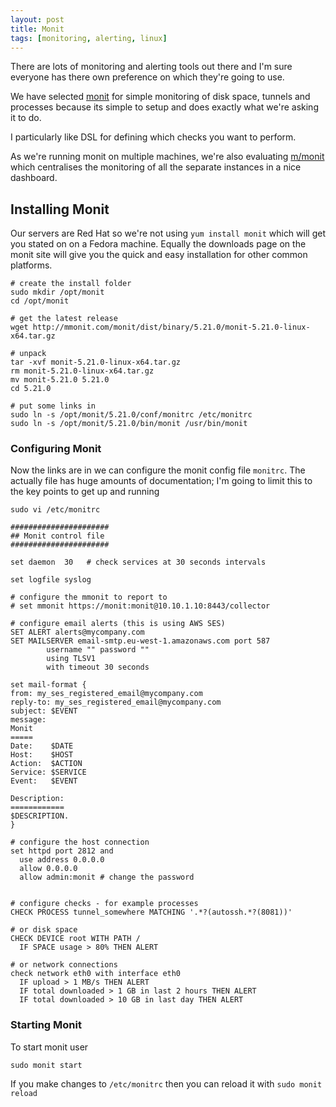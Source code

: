 ```yaml
---
layout: post
title: Monit
tags: [monitoring, alerting, linux]
---
```


There are lots of monitoring and alerting tools out there and I'm sure everyone has there own preference on which they're going to use.

We have selected [monit](http://mmonit.com/monit/) for simple monitoring of disk space, tunnels and processes because its simple to setup and does exactly what we're asking it to do.

I particularly like DSL for defining which checks you want to perform.

As we're running monit on multiple machines, we're also evaluating [m/monit](http//mmonit.com) which centralises the monitoring of all the separate instances in a nice dashboard.

## Installing Monit

Our servers are Red Hat so we're not using `yum install monit` which will get you stated on on a Fedora machine. Equally the downloads page on the monit site will give you the quick and easy installation for other common platforms.

```
# create the install folder
sudo mkdir /opt/monit
cd /opt/monit

# get the latest release
wget http://mmonit.com/monit/dist/binary/5.21.0/monit-5.21.0-linux-x64.tar.gz

# unpack
tar -xvf monit-5.21.0-linux-x64.tar.gz
rm monit-5.21.0-linux-x64.tar.gz
mv monit-5.21.0 5.21.0
cd 5.21.0

# put some links in
sudo ln -s /opt/monit/5.21.0/conf/monitrc /etc/monitrc
sudo ln -s /opt/monit/5.21.0/bin/monit /usr/bin/monit
```

### Configuring Monit

Now the links are in we can configure the monit config file `monitrc`. The actually file has huge amounts of documentation; I'm going to limit this to the key points to get up and running

`sudo vi /etc/monitrc`

```
######################
## Monit control file
######################

set daemon  30   # check services at 30 seconds intervals

set logfile syslog

# configure the mmonit to report to
# set mmonit https://monit:monit@10.10.1.10:8443/collector

# configure email alerts (this is using AWS SES)
SET ALERT alerts@mycompany.com
SET MAILSERVER email-smtp.eu-west-1.amazonaws.com port 587
        username "" password ""
        using TLSV1
        with timeout 30 seconds

set mail-format {
from: my_ses_registered_email@mycompany.com
reply-to: my_ses_registered_email@mycompany.com
subject: $EVENT
message:
Monit
=====
Date:    $DATE
Host:    $HOST
Action:  $ACTION
Service: $SERVICE
Event:   $EVENT

Description:
============
$DESCRIPTION.
}

# configure the host connection
set httpd port 2812 and
  use address 0.0.0.0
  allow 0.0.0.0
  allow admin:monit # change the password


# configure checks - for example processes
CHECK PROCESS tunnel_somewhere MATCHING '.*?(autossh.*?(8081))'

# or disk space
CHECK DEVICE root WITH PATH /
  IF SPACE usage > 80% THEN ALERT

# or network connections
check network eth0 with interface eth0
  IF upload > 1 MB/s THEN ALERT
  IF total downloaded > 1 GB in last 2 hours THEN ALERT
  IF total downloaded > 10 GB in last day THEN ALERT
```

### Starting Monit

To start monit user

```
sudo monit start
```

If you make changes to `/etc/monitrc` then you can reload it with `sudo monit reload`
